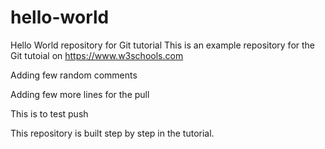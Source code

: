 # hello-world
Hello World repository for Git tutorial
This is an example repository for the Git tutoial on https://www.w3schools.com

Adding few random comments

Adding few more lines for the pull 

This is to test push

This repository is built step by step in the tutorial.
